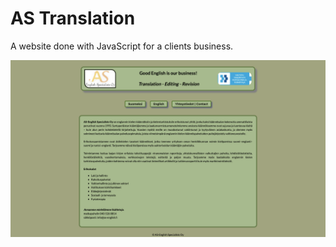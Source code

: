 # AS Translation

A website done with JavaScript for a clients business.

![GitHub Logo](asproject.png)
